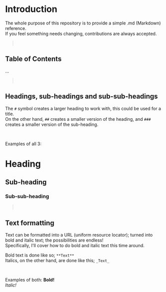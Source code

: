 # Introduction
The whole purpose of this repository is to provide a simple .md (Markdown) reference.  
If you feel something needs changing, contributions are always accepted.

> 
> 

## Table of Contents
...

> 
> 

## Headings, sub-headings and sub-sub-headings
The `#` symbol creates a larger heading to work with, this could be used for a title.  
On the other hand, `##` creates a smaller version of the heading, and `###` creates a smaller version of the sub-heading.<br/>

&nbsp;

Examples of all 3:
# Heading  
## Sub-heading  
### Sub-sub-heading

>  
> 

## Text formatting
Text can be formatted into a URL (uniform resource locator); turned into bold and italic text; the possibilities are endless!  
Specifically, I'll cover how to do bold and italic text this time around.

Bold text is done like so; `**Text**`  
Italics, on the other hand, are done like this; `_Text_`

&nbsp;

Examples of both: 
**Bold!**  
_Italic!_
